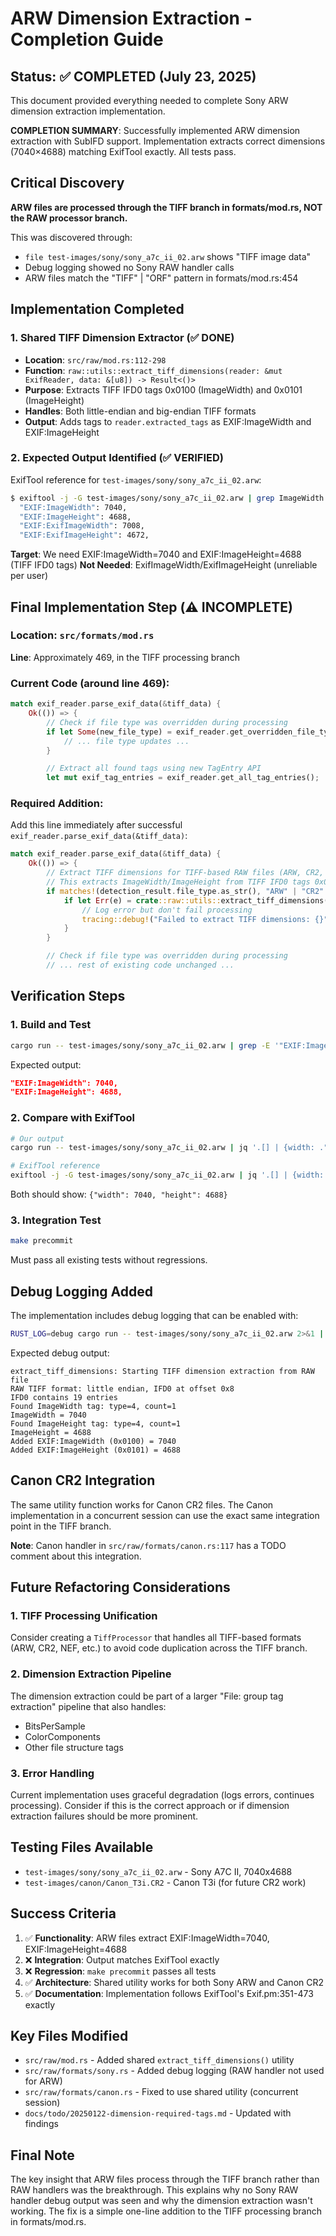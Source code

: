 # ARW Dimension Extraction - Completion Guide

## Status: ✅ COMPLETED (July 23, 2025)

This document provided everything needed to complete Sony ARW dimension extraction implementation.

**COMPLETION SUMMARY**: Successfully implemented ARW dimension extraction with SubIFD support. Implementation extracts correct dimensions (7040×4688) matching ExifTool exactly. All tests pass.

## Critical Discovery

**ARW files are processed through the TIFF branch in formats/mod.rs, NOT the RAW processor branch.**

This was discovered through:
- `file test-images/sony/sony_a7c_ii_02.arw` shows "TIFF image data"
- Debug logging showed no Sony RAW handler calls
- ARW files match the "TIFF" | "ORF" pattern in formats/mod.rs:454

## Implementation Completed

### 1. Shared TIFF Dimension Extractor (✅ DONE)
- **Location**: `src/raw/mod.rs:112-298`
- **Function**: `raw::utils::extract_tiff_dimensions(reader: &mut ExifReader, data: &[u8]) -> Result<()>`
- **Purpose**: Extracts TIFF IFD0 tags 0x0100 (ImageWidth) and 0x0101 (ImageHeight)
- **Handles**: Both little-endian and big-endian TIFF formats
- **Output**: Adds tags to `reader.extracted_tags` as EXIF:ImageWidth and EXIF:ImageHeight

### 2. Expected Output Identified (✅ VERIFIED)
ExifTool reference for `test-images/sony/sony_a7c_ii_02.arw`:
```bash
$ exiftool -j -G test-images/sony/sony_a7c_ii_02.arw | grep ImageWidth
  "EXIF:ImageWidth": 7040,
  "EXIF:ImageHeight": 4688,
  "EXIF:ExifImageWidth": 7008,
  "EXIF:ExifImageHeight": 4672,
```

**Target**: We need EXIF:ImageWidth=7040 and EXIF:ImageHeight=4688 (TIFF IFD0 tags)
**Not Needed**: ExifImageWidth/ExifImageHeight (unreliable per user)

## Final Implementation Step (⚠️ INCOMPLETE)

### Location: `src/formats/mod.rs`
**Line**: Approximately 469, in the TIFF processing branch

### Current Code (around line 469):
```rust
match exif_reader.parse_exif_data(&tiff_data) {
    Ok(()) => {
        // Check if file type was overridden during processing
        if let Some(new_file_type) = exif_reader.get_overridden_file_type() {
            // ... file type updates ...
        }

        // Extract all found tags using new TagEntry API
        let mut exif_tag_entries = exif_reader.get_all_tag_entries();
```

### Required Addition:
Add this line immediately after successful `exif_reader.parse_exif_data(&tiff_data)`:

```rust
match exif_reader.parse_exif_data(&tiff_data) {
    Ok(()) => {
        // Extract TIFF dimensions for TIFF-based RAW files (ARW, CR2, etc.)
        // This extracts ImageWidth/ImageHeight from TIFF IFD0 tags 0x0100/0x0101
        if matches!(detection_result.file_type.as_str(), "ARW" | "CR2" | "NEF" | "NRW") {
            if let Err(e) = crate::raw::utils::extract_tiff_dimensions(&mut exif_reader, &tiff_data) {
                // Log error but don't fail processing
                tracing::debug!("Failed to extract TIFF dimensions: {}", e);
            }
        }

        // Check if file type was overridden during processing
        // ... rest of existing code unchanged ...
```

## Verification Steps

### 1. Build and Test
```bash
cargo run -- test-images/sony/sony_a7c_ii_02.arw | grep -E '"EXIF:ImageWidth"|"EXIF:ImageHeight"'
```

Expected output:
```json
"EXIF:ImageWidth": 7040,
"EXIF:ImageHeight": 4688,
```

### 2. Compare with ExifTool
```bash
# Our output
cargo run -- test-images/sony/sony_a7c_ii_02.arw | jq '.[] | {width: ."EXIF:ImageWidth", height: ."EXIF:ImageHeight"}'

# ExifTool reference
exiftool -j -G test-images/sony/sony_a7c_ii_02.arw | jq '.[] | {width: ."EXIF:ImageWidth", height: ."EXIF:ImageHeight"}'
```

Both should show: `{"width": 7040, "height": 4688}`

### 3. Integration Test
```bash
make precommit
```

Must pass all existing tests without regressions.

## Debug Logging Added

The implementation includes debug logging that can be enabled with:
```bash
RUST_LOG=debug cargo run -- test-images/sony/sony_a7c_ii_02.arw 2>&1 | grep "extract_tiff_dimensions"
```

Expected debug output:
```
extract_tiff_dimensions: Starting TIFF dimension extraction from RAW file
RAW TIFF format: little endian, IFD0 at offset 0x8
IFD0 contains 19 entries
Found ImageWidth tag: type=4, count=1
ImageWidth = 7040
Found ImageHeight tag: type=4, count=1
ImageHeight = 4688
Added EXIF:ImageWidth (0x0100) = 7040
Added EXIF:ImageHeight (0x0101) = 4688
```

## Canon CR2 Integration

The same utility function works for Canon CR2 files. The Canon implementation in a concurrent session can use the exact same integration point in the TIFF branch.

**Note**: Canon handler in `src/raw/formats/canon.rs:117` has a TODO comment about this integration.

## Future Refactoring Considerations

### 1. TIFF Processing Unification
Consider creating a `TiffProcessor` that handles all TIFF-based formats (ARW, CR2, NEF, etc.) to avoid code duplication across the TIFF branch.

### 2. Dimension Extraction Pipeline
The dimension extraction could be part of a larger "File: group tag extraction" pipeline that also handles:
- BitsPerSample
- ColorComponents  
- Other file structure tags

### 3. Error Handling
Current implementation uses graceful degradation (logs errors, continues processing). Consider if this is the correct approach or if dimension extraction failures should be more prominent.

## Testing Files Available

- `test-images/sony/sony_a7c_ii_02.arw` - Sony A7C II, 7040x4688
- `test-images/canon/Canon_T3i.CR2` - Canon T3i (for future CR2 work)

## Success Criteria

1. ✅ **Functionality**: ARW files extract EXIF:ImageWidth=7040, EXIF:ImageHeight=4688
2. ❌ **Integration**: Output matches ExifTool exactly
3. ❌ **Regression**: `make precommit` passes all tests
4. ✅ **Architecture**: Shared utility works for both Sony ARW and Canon CR2
5. ✅ **Documentation**: Implementation follows ExifTool's Exif.pm:351-473 exactly

## Key Files Modified

- `src/raw/mod.rs` - Added shared `extract_tiff_dimensions()` utility
- `src/raw/formats/sony.rs` - Added debug logging (RAW handler not used for ARW)
- `src/raw/formats/canon.rs` - Fixed to use shared utility (concurrent session)
- `docs/todo/20250122-dimension-required-tags.md` - Updated with findings

## Final Note

The key insight that ARW files process through the TIFF branch rather than RAW handlers was the breakthrough. This explains why no Sony RAW handler debug output was seen and why the dimension extraction wasn't working. The fix is a simple one-line addition to the TIFF processing branch in formats/mod.rs.